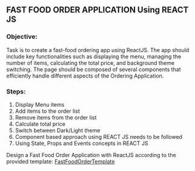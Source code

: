 ## FAST FOOD ORDER APPLICATION Using REACT JS
### Objective:
Task is to create a fast-food ordering app using ReactJS. The app should include key functionalities such as displaying the menu, managing the number of items, calculating the total price, and background theme switching. The page should be composed of several components that efficiently handle different aspects of the Ordering Application.

### Steps:
1. Display Menu items
2. Add items to the order list
3. Remove items from the order list
4. Calculate total price
5. Switch between Dark/Light theme
6. Component based approach using REACT JS needs to be followed
7. Using State, Props and Events concepts in REACT JS

Design a Fast Food Order Application with ReactJS according to the provided template: [FastFoodOrderTemplate](doc/FastFoodOrderingApp.pdf)